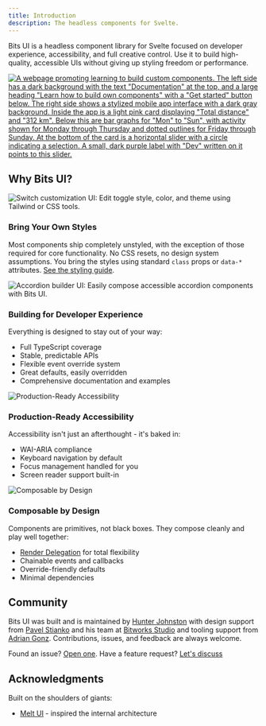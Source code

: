 ```yaml
---
title: Introduction
description: The headless components for Svelte.
---
```


Bits UI is a headless component library for Svelte focused on developer experience, accessibility, and full creative control. Use it to build high-quality, accessible UIs without giving up styling freedom or performance.

<a href="/docs/getting-started"><img src="/img/learn.png" alt='A webpage promoting learning to build custom components. The left side has a dark background with the text "Documentation" at the top, and a large heading "Learn how to build own components" with a "Get started" button below. The right side shows a stylized mobile app interface with a dark gray background. Inside the app is a light pink card displaying "Total distance" and "312 km". Below this are bar graphs for "Mon" to "Sun", with activity shown for Monday through Thursday and dotted outlines for Friday through Sunday. At the bottom of the card is a horizontal slider with a circle indicating a selection. A small, dark purple label with "Dev" written on it points to this slider.' class="h-full w-full mt-6 rounded-xl md:rounded-2xl border" /></a>

## Why Bits UI?

<img src="/img/bring-own-style.png" alt="Switch customization UI: Edit toggle style, color, and theme using Tailwind or CSS tools." class="h-full w-full mt-6 -mb-6 rounded-xl md:rounded-2xl" />

### Bring Your Own Styles

Most components ship completely unstyled, with the exception of those required for core functionality. No CSS resets, no design system assumptions. You bring the styles using standard `class` props or `data-*` attributes. [See the styling guide](/docs/styling).

<img src="/img/developer-exp.png" alt="Accordion builder UI: Easily compose accessible accordion components with Bits UI." class="h-full w-full mt-16 -mb-6 rounded-xl md:rounded-2xl border" />

### Building for Developer Experience

Everything is designed to stay out of your way:

- Full TypeScript coverage
- Stable, predictable APIs
- Flexible event override system
- Great defaults, easily overridden
- Comprehensive documentation and examples

<img src="/img/accessibility.png" alt="Production-Ready Accessibility" class="h-full w-full mt-16 -mb-6 rounded-xl md:rounded-2xl border" />

### Production-Ready Accessibility

Accessibility isn't just an afterthought - it's baked in:

- WAI-ARIA compliance
- Keyboard navigation by default
- Focus management handled for you
- Screen reader support built-in

<img src="/img/composable2.png" alt="Composable by Design" class="h-full w-full mt-16 -mb-6 rounded-xl md:rounded-2xl border" />

### Composable by Design

Components are primitives, not black boxes. They compose cleanly and play well together:

- [Render Delegation](/docs/child-snippet) for total flexibility
- Chainable events and callbacks
- Override-friendly defaults
- Minimal dependencies

## Community

Bits UI was built and is maintained by [Hunter Johnston](https://x.com/huntabyte) with design support from [Pavel Stianko](https://x.com/pavel_stianko) and his team at [Bitworks Studio](https://bitworks.cz) and tooling support from [Adrian Gonz](https://github.com/AdrianGonz97). Contributions, issues, and feedback are always welcome.

Found an issue? [Open one](https://github.com/huntabyte/bits-ui/issues/new).
Have a feature request? [Let's discuss](https://github.com/huntabyte/bits-ui/discussions/new?category=feature-requests-ideas)

## Acknowledgments

Built on the shoulders of giants:

- [Melt UI](https://melt-ui.com) - inspired the internal architecture
